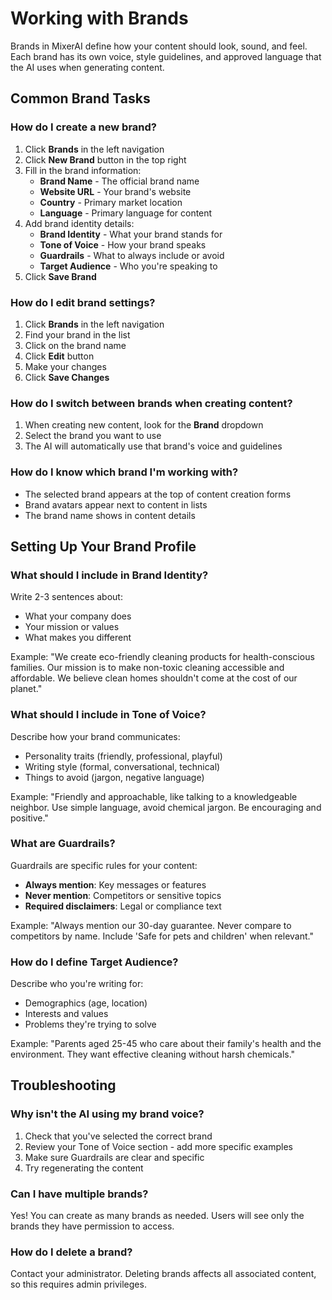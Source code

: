 # Working with Brands

Brands in MixerAI define how your content should look, sound, and feel. Each brand has its own voice, style guidelines, and approved language that the AI uses when generating content.

## Common Brand Tasks

### How do I create a new brand?

1. Click **Brands** in the left navigation
2. Click **New Brand** button in the top right
3. Fill in the brand information:
   - **Brand Name** - The official brand name
   - **Website URL** - Your brand's website
   - **Country** - Primary market location
   - **Language** - Primary language for content
4. Add brand identity details:
   - **Brand Identity** - What your brand stands for
   - **Tone of Voice** - How your brand speaks
   - **Guardrails** - What to always include or avoid
   - **Target Audience** - Who you're speaking to
5. Click **Save Brand**

### How do I edit brand settings?

1. Click **Brands** in the left navigation
2. Find your brand in the list
3. Click on the brand name
4. Click **Edit** button
5. Make your changes
6. Click **Save Changes**

### How do I switch between brands when creating content?

1. When creating new content, look for the **Brand** dropdown
2. Select the brand you want to use
3. The AI will automatically use that brand's voice and guidelines

### How do I know which brand I'm working with?

- The selected brand appears at the top of content creation forms
- Brand avatars appear next to content in lists
- The brand name shows in content details

## Setting Up Your Brand Profile

### What should I include in Brand Identity?

Write 2-3 sentences about:
- What your company does
- Your mission or values  
- What makes you different

Example: "We create eco-friendly cleaning products for health-conscious families. Our mission is to make non-toxic cleaning accessible and affordable. We believe clean homes shouldn't come at the cost of our planet."

### What should I include in Tone of Voice?

Describe how your brand communicates:
- Personality traits (friendly, professional, playful)
- Writing style (formal, conversational, technical)
- Things to avoid (jargon, negative language)

Example: "Friendly and approachable, like talking to a knowledgeable neighbor. Use simple language, avoid chemical jargon. Be encouraging and positive."

### What are Guardrails?

Guardrails are specific rules for your content:
- **Always mention**: Key messages or features
- **Never mention**: Competitors or sensitive topics
- **Required disclaimers**: Legal or compliance text

Example: "Always mention our 30-day guarantee. Never compare to competitors by name. Include 'Safe for pets and children' when relevant."

### How do I define Target Audience?

Describe who you're writing for:
- Demographics (age, location)
- Interests and values
- Problems they're trying to solve

Example: "Parents aged 25-45 who care about their family's health and the environment. They want effective cleaning without harsh chemicals."

## Troubleshooting

### Why isn't the AI using my brand voice?

1. Check that you've selected the correct brand
2. Review your Tone of Voice section - add more specific examples
3. Make sure Guardrails are clear and specific
4. Try regenerating the content

### Can I have multiple brands?

Yes! You can create as many brands as needed. Users will see only the brands they have permission to access.

### How do I delete a brand?

Contact your administrator. Deleting brands affects all associated content, so this requires admin privileges.